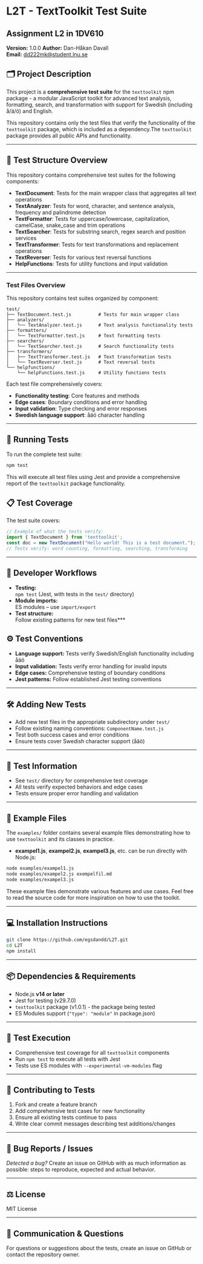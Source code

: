 # L2T - TextToolkit Test Suite

## Assignment L2 in 1DV610

**Version:** 1.0.0
**Author:** Dan-Håkan Davall  
**Email:** [dd222mk@student.lnu.se](mailto:dd222mk@student.lnu.se)

## 🗂️ Project Description

This project is a **comprehensive test suite** for the `texttoolkit` npm package - a modular JavaScript toolkit for advanced text analysis, formatting, search, and transformation with support for Swedish (including å/ä/ö) and English.

This repository contains only the test files that verify the functionality of the `texttoolkit` package, which is included as a dependency.The `texttoolkit` package provides all public APIs and functionality.

***

## 🧪 Test Structure Overview

This repository contains comprehensive test suites for the following components:

- **TextDocument**: Tests for the main wrapper class that aggregates all text operations
- **TextAnalyzer**: Tests for word, character, and sentence analysis, frequency and palindrome detection
- **TextFormatter**: Tests for uppercase/lowercase, capitalization, camelCase, snake_case and trim operations
- **TextSearcher**: Tests for substring search, regex search and position services
- **TextTransformer**: Tests for text transformations and replacement operations
- **TextReverser**: Tests for various text reversal functions
- **HelpFunctions**: Tests for utility functions and input validation

***

### Test Files Overview

This repository contains test suites organized by component:

```text
test/
├── TextDocument.test.js          # Tests for main wrapper class
├── analyzers/
│   └── TextAnalyzer.test.js      # Text analysis functionality tests
├── formatters/
│   └── TextFormatter.test.js     # Text formatting tests
├── searchers/
│   └── TextSearcher.test.js      # Search functionality tests  
├── transformers/
│   ├── TextTransformer.test.js   # Text transformation tests
│   └── TextReverser.test.js      # Text reversal tests
└── helpfunctions/
    └── helpFunctions.test.js     # Utility functions tests
```

Each test file comprehensively covers:

- **Functionality testing**: Core features and methods
- **Edge cases**: Boundary conditions and error handling  
- **Input validation**: Type checking and error responses
- **Swedish language support**: åäö character handling

***

## 🚀 Running Tests

To run the complete test suite:

```bash
npm test
```

This will execute all test files using Jest and provide a comprehensive report of the `texttoolkit` package functionality.

## 📋 Test Coverage

The test suite covers:

```javascript
// Example of what the tests verify:
import { TextDocument } from 'texttoolkit';
const doc = new TextDocument("Hello world! This is a test document.");
// Tests verify: word counting, formatting, searching, transforming
```

***

## 🦾 Developer Workflows

- **Testing:**  
  `npm test` (Jest, with tests in the `test/` directory)
- **Module imports:**  
  ES modules – use `import/export`
- **Test structure:**  
  Follow existing patterns for new test files***

## ⚙️ Test Conventions

- **Language support:** Tests verify Swedish/English functionality including åäö
- **Input validation:** Tests verify error handling for invalid inputs  
- **Edge cases:** Comprehensive testing of boundary conditions
- **Jest patterns:** Follow established Jest testing conventions

***

## 🛠️ Adding New Tests

- Add new test files in the appropriate subdirectory under `test/`
- Follow existing naming conventions: `ComponentName.test.js`
- Test both success cases and error conditions
- Ensure tests cover Swedish character support (åäö)

***

## 📄 Test Information

- See `test/` directory for comprehensive test coverage
- All tests verify expected behaviors and edge cases
- Tests ensure proper error handling and validation

***

## 📂 Example Files

The `examples/` folder contains several example files demonstrating how to use `texttoolkit` and its classes in practice.

- **exampel1.js**, **exampel2.js**, **exampel3.js**, etc. can be run directly with Node.js:

```bash
node examples/exampel1.js
node examples/exampel2.js exempelfil.md
node examples/exampel3.js
```

These example files demonstrate various features and use cases. Feel free to read the source code for more inspiration on how to use the toolkit.

***

## 💻 Installation Instructions

```bash
git clone https://github.com/egsdandd/L2T.git
cd L2T
npm install
```

***

## 📦 Dependencies \& Requirements

- Node.js **v14 or later**
- Jest for testing (v29.7.0)
- `texttoolkit` package (v1.0.1) - the package being tested
- ES Modules support (`"type": "module"` in package.json)

***

## 🧪 Test Execution

- Comprehensive test coverage for all `texttoolkit` components
- Run `npm test` to execute all tests with Jest
- Tests use ES modules with `--experimental-vm-modules` flag

***

## 🤝 Contributing to Tests

1. Fork and create a feature branch
2. Add comprehensive test cases for new functionality
3. Ensure all existing tests continue to pass
4. Write clear commit messages describing test additions/changes

***

## 🐞 Bug Reports / Issues

_Detected a bug?_
Create an issue on GitHub with as much information as possible: steps to reproduce, expected and actual behavior.

***

## ⚖️ License

MIT License

***

## 💬 Communication & Questions

For questions or suggestions about the tests, create an issue on GitHub or contact the repository owner.
